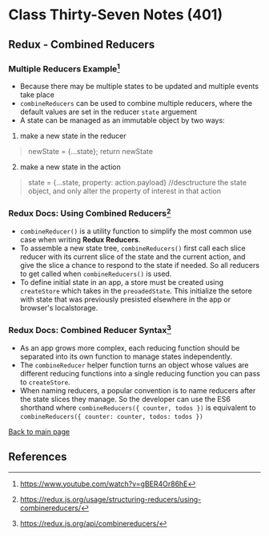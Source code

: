 # Class Thirty-Seven Notes (401)

## Redux - Combined Reducers

### Multiple Reducers Example[^1]

- Because there may be multiple states to be updated and multiple events take place
- `combineReducers` can be used to combine multiple reducers, where the default values are set in the reducer `state` arguement
- A state can be managed as an immutable object by two ways: 

1. make a new state in the reducer

> newState = {...state}; return newState

2. make a new state in the action

> state = {...state, property: action.payload}
> //desctructure the state object, and only alter the property of interest in that action

### Redux Docs: Using Combined Reducers[^2]

- `combineReducer()` is a utility function to simplify the most common use case when writing **Redux Reducers**.
- To assemble a new state tree, `combineReducers()` first call each slice reducer with its current slice of the state and the current action, and give the slice a chance to respond to the state if needed. So all reducers to get called when `combineReducers()` is used.
- To define initial state in an app, a store must be created using `createStore` which takes in the `preoadedState`. This initialize the setore with state that was previously presisted elsewhere in the app or browser's localstorage.

### Redux Docs: Combined Reducer Syntax[^3]

- As an app grows more complex, each reducing function should be separated into its own function to manage states independently. 
- The `combineReducer` helper function turns an object whose values are different reducing functions into a single reducing function you can pass to `createStore`.
- When naming reducers, a popular convention is to name reducers after the state slices they manage. So the developer can use the ES6 shorthand where `combineReducers({ counter, todos })` is equivalent to `combineReducers({ counter: counter, todos: todos })`

[Back to main page](https://mirandalu2020.github.io/reading-notes/)

## References

[^1]:https://www.youtube.com/watch?v=gBER4Or86hE
[^2]:https://redux.js.org/usage/structuring-reducers/using-combinereducers/
[^3]:https://redux.js.org/api/combinereducers/